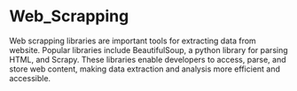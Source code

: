 # Web_Scrapping
Web scrapping libraries are important tools for extracting data from website. Popular libraries include BeautifulSoup, a python library for parsing HTML, and Scrapy. These libraries enable developers to access, parse, and store web content, making data extraction and analysis more efficient and accessible.
